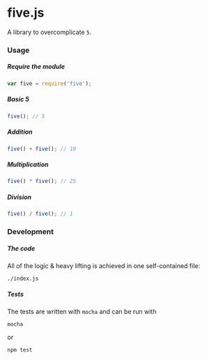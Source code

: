 # five.js

A library to overcomplicate `5`.

### Usage
##### Require the module
```javascript
var five = require('five');
```

##### Basic 5
```javascript
five(); // 5
```

##### Addition
```javascript
five() + five(); // 10
```

##### Multiplication
```javascript
five() * five(); // 25
```

##### Division
```javascript
five() / five(); // 1
```

### Development
##### The code
All of the logic & heavy lifting is achieved in one self-contained file: 
```
./index.js
```

##### Tests
The tests are written with `mocha` and can be run with
```
mocha
```
or
```
npm test
```
